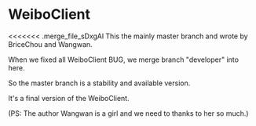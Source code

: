 
# WeiboClient

<<<<<<< .merge_file_sDxgAl
This the mainly master branch and wrote by BriceChou and Wangwan.

When we fixed all WeiboClient BUG, we merge branch "developer" into here.

So the master branch is a stability and available version.

It's a final version of the WeiboClient.

(PS: The author Wangwan is a girl and we need to thanks to her so much.) 
